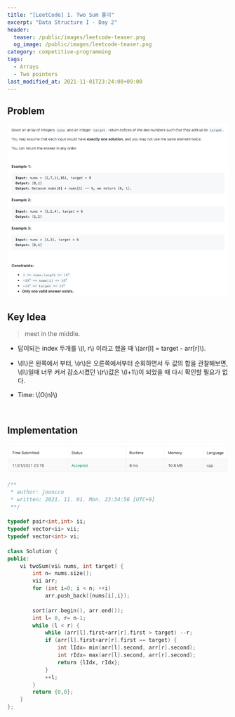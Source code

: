 ```yaml
---
title: "[LeetCode] 1. Two Sum 풀이"
excerpt: "Data Structure I - Day 2"
header:
  teaser: /public/images/leetcode-teaser.png
  og_image: /public/images/leetcode-teaser.png
category: competitive-programming
tags:
  - Arrays
  - Two pointers
last_modified_at: 2021-11-01T23:24:00+09:00
---
```



## Problem
<a href="https://leetcode.com/problems/two-sum/">
    <img src="/public/images/leetcode-1.png"/>
</a>

<br/>

## Key Idea
> meet in the middle.

- 답이되는 index 두개를 \\(l, r\\) 이라고 했을 때 \\(arr[l] = target - arr[r]\\).
- \\(l\\)은 왼쪽에서 부터, \\(r\\)은 오른쪽에서부터 순회하면서 두 값의 합을 관찰해보면, \\(l\\)일때 너무 커서 감소시켰던 \\(r\\)값은 \\(l+1\\)이 되었을 때 다시 확인할 필요가 없다.

- Time: \\(O(n)\\)

<br/>

## Implementation
<img src="/public/images/leetcode-1-result.png"/>

```cpp
/**
 * author: jooncco
 * written: 2021. 11. 01. Mon. 23:34:56 [UTC+9]
 **/

typedef pair<int,int> ii;
typedef vector<ii> vii;
typedef vector<int> vi;

class Solution {
public:
    vi twoSum(vi& nums, int target) {
        int n= nums.size();
        vii arr;
        for (int i=0; i < n; ++i)
            arr.push_back({nums[i],i});

        sort(arr.begin(), arr.end());
        int l= 0, r= n-1;
        while (l < r) {
            while (arr[l].first+arr[r].first > target) --r;
            if (arr[l].first+arr[r].first == target) {
                int lIdx= min(arr[l].second, arr[r].second);
                int rIdx= max(arr[l].second, arr[r].second);
                return {lIdx, rIdx};
            }
            ++l;
        }
        return {0,0};
    }
};

```